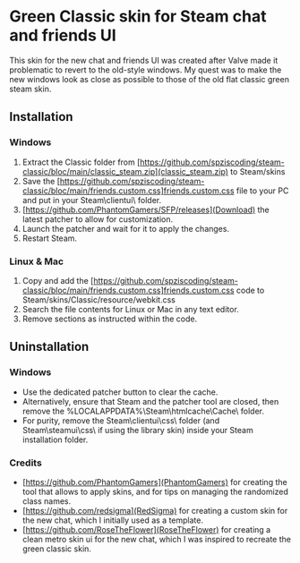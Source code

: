 # Green Classic skin for Steam chat and friends UI
This skin for the new chat and friends UI was created after Valve made it problematic to revert to the old-style windows. My quest was to make the new windows look as close as possible to those of the old flat classic green steam skin.

## Installation

### Windows

1. Extract the Classic folder from [https://github.com/spziscoding/steam-classic/bloc/main/classic_steam.zip](classic_steam.zip) to Steam/skins
2. Save the [https://github.com/spziscoding/steam-classic/bloc/main/friends.custom.css]friends.custom.css file to your PC and put in your Steam\clientui\ folder.
3. [https://github.com/PhantomGamers/SFP/releases](Download) the latest patcher to allow for customization.
4. Launch the patcher and wait for it to apply the changes.
5. Restart Steam.

### Linux & Mac

1. Copy and add the [https://github.com/spziscoding/steam-classic/bloc/main/friends.custom.css]friends.custom.css code to Steam/skins/Classic/resource/webkit.css
2. Search the file contents for Linux or Mac in any text editor.
3. Remove sections as instructed within the code.

## Uninstallation

### Windows

* Use the dedicated patcher button to clear the cache.
* Alternatively, ensure that Steam and the patcher tool are closed, then remove the %LOCALAPPDATA%\Steam\htmlcache\Cache\ folder.
* For purity, remove the Steam\clientui\css\ folder (and Steam\steamui\css\ if using the library skin) inside your Steam installation folder.

### Credits

* [https://github.com/PhantomGamers](PhantomGamers) for creating the tool that allows to apply skins, and for tips on managing the randomized class names.
* [https://github.com/redsigma](RedSigma) for creating a custom skin for the new chat, which I initially used as a template.
* [https://github.com/RoseTheFlower](RoseTheFlower) for creating a clean metro skin ui for the new chat, which I was inspired to recreate the green classic skin.
